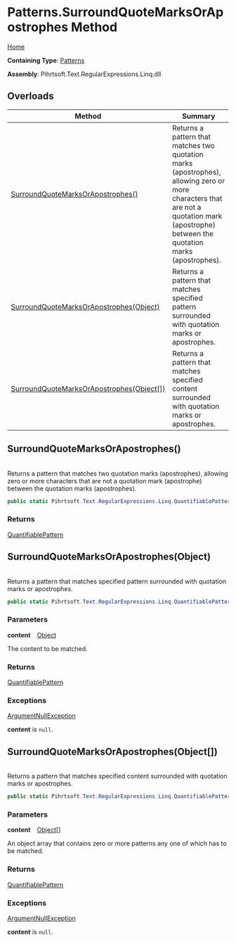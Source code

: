 # Patterns\.SurroundQuoteMarksOrApostrophes Method

[Home](../../../../../../README.md)

**Containing Type**: [Patterns](../README.md)

**Assembly**: Pihrtsoft\.Text\.RegularExpressions\.Linq\.dll

## Overloads

| Method | Summary |
| ------ | ------- |
| [SurroundQuoteMarksOrApostrophes()](#Pihrtsoft_Text_RegularExpressions_Linq_Patterns_SurroundQuoteMarksOrApostrophes) | Returns a pattern that matches two quotation marks \(apostrophes\), allowing zero or more characters that are not a quotation mark \(apostrophe\) between the quotation marks \(apostrophes\)\. |
| [SurroundQuoteMarksOrApostrophes(Object)](#Pihrtsoft_Text_RegularExpressions_Linq_Patterns_SurroundQuoteMarksOrApostrophes_System_Object_) | Returns a pattern that matches specified pattern surrounded with quotation marks or apostrophes\. |
| [SurroundQuoteMarksOrApostrophes(Object\[\])](#Pihrtsoft_Text_RegularExpressions_Linq_Patterns_SurroundQuoteMarksOrApostrophes_System_Object___) | Returns a pattern that matches specified content surrounded with quotation marks or apostrophes\. |

## SurroundQuoteMarksOrApostrophes\(\) <a id="Pihrtsoft_Text_RegularExpressions_Linq_Patterns_SurroundQuoteMarksOrApostrophes"></a>

\
Returns a pattern that matches two quotation marks \(apostrophes\), allowing zero or more characters that are not a quotation mark \(apostrophe\) between the quotation marks \(apostrophes\)\.

```csharp
public static Pihrtsoft.Text.RegularExpressions.Linq.QuantifiablePattern SurroundQuoteMarksOrApostrophes()
```

### Returns

[QuantifiablePattern](../../QuantifiablePattern/README.md)

## SurroundQuoteMarksOrApostrophes\(Object\) <a id="Pihrtsoft_Text_RegularExpressions_Linq_Patterns_SurroundQuoteMarksOrApostrophes_System_Object_"></a>

\
Returns a pattern that matches specified pattern surrounded with quotation marks or apostrophes\.

```csharp
public static Pihrtsoft.Text.RegularExpressions.Linq.QuantifiablePattern SurroundQuoteMarksOrApostrophes(object content)
```

### Parameters

**content** &ensp; [Object](https://docs.microsoft.com/en-us/dotnet/api/system.object)

The content to be matched\.

### Returns

[QuantifiablePattern](../../QuantifiablePattern/README.md)

### Exceptions

[ArgumentNullException](https://docs.microsoft.com/en-us/dotnet/api/system.argumentnullexception)

**content** is `null`\.

## SurroundQuoteMarksOrApostrophes\(Object\[\]\) <a id="Pihrtsoft_Text_RegularExpressions_Linq_Patterns_SurroundQuoteMarksOrApostrophes_System_Object___"></a>

\
Returns a pattern that matches specified content surrounded with quotation marks or apostrophes\.

```csharp
public static Pihrtsoft.Text.RegularExpressions.Linq.QuantifiablePattern SurroundQuoteMarksOrApostrophes(params object[] content)
```

### Parameters

**content** &ensp; [Object](https://docs.microsoft.com/en-us/dotnet/api/system.object)\[\]

An object array that contains zero or more patterns any one of which has to be matched\.

### Returns

[QuantifiablePattern](../../QuantifiablePattern/README.md)

### Exceptions

[ArgumentNullException](https://docs.microsoft.com/en-us/dotnet/api/system.argumentnullexception)

**content** is `null`\.

